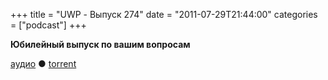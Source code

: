 +++
title = "UWP - Выпуск 274"
date = "2011-07-29T21:44:00"
categories = ["podcast"]
+++


**Юбилейный выпуск по вашим вопросам**

[аудио](http://archive.rucast.net/uwp/media/ump_podcast274.mp3) ● [torrent](http://archive.rucast.net/uwp/media/ump_podcast274.mp3.torrent)

<audio src="http://archive.rucast.net/uwp/media/ump_podcast274.mp3" preload="none">